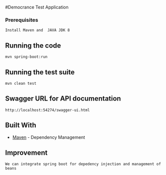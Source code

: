 #Democrance Test Application

### Prerequisites

```
Install Maven and  JAVA JDK 8
```
## Running the code

```
mvn spring-boot:run
```


## Running the test suite

```
mvn clean test
```

## Swagger URL for API documentation 

```
http://localhost:54274/swagger-ui.html
```

## Built With

* [Maven](https://maven.apache.org/) - Dependency Management

## Improvement

```
We can integrate spring boot for depedency injection and management of beans
```

